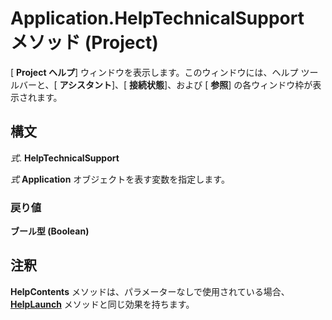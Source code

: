 
# Application.HelpTechnicalSupport メソッド (Project)

[ **Project ヘルプ**] ウィンドウを表示します。このウィンドウには、ヘルプ ツールバーと、[ **アシスタント**]、[ **接続状態**]、および [ **参照**] の各ウィンドウ枠が表示されます。


## 構文

 _式_. **HelpTechnicalSupport**

 _式_ **Application** オブジェクトを表す変数を指定します。


### 戻り値

 **ブール型 (Boolean)**


## 注釈

 **HelpContents** メソッドは、パラメーターなしで使用されている場合、 **[HelpLaunch](05e4e98c-bda7-5b41-372b-2f3752d2ab0e.md)** メソッドと同じ効果を持ちます。

